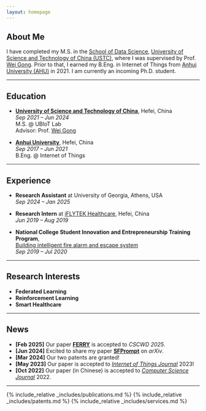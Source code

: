 ```yaml
---
layout: homepage
---
```


## About Me

I have completed my M.S. in the [School of Data Science](https://saids.ustc.edu.cn/),
[University of Science and Technology of China (USTC)](http://www.ustc.edu.cn/), where I was supervised by Prof. [Wei Gong](http://staff.ustc.edu.cn/~weigong/).
Prior to that, I earned my B.Eng. in Internet of Things from [Anhui University (AHU)](https://www.ahu.edu.cn) in 2021. I am currently an incoming Ph.D. student.

---

## Education

- **[University of Science and Technology of China](https://www.ustc.edu.cn)**, Hefei, China  
  *Sep 2021 – Jun 2024*  
  M.S. @ UBIoT Lab  
  Advisor: Prof. [Wei Gong](http://staff.ustc.edu.cn/~weigong/)

- **[Anhui University](https://www.ahu.edu.cn)**, Hefei, China  
  *Sep 2017 – Jun 2021*  
  B.Eng. @ Internet of Things

---

## Experience

- **Research Assistant** at University of Georgia, Athens, USA  
  *Sep 2024 – Jan 2025*

- **Research Intern** at [iFLYTEK Healthcare](https://www.iflytek.com/health), Hefei, China  
  *Jun 2019 – Aug 2019*

- **National College Student Innovation and Entrepreneurship Training Program**,  
  [Building intelligent fire alarm and escape system](http://gjcxcy.bjtu.edu.cn/ItemDetail.aspx?CEFC30AAAC332004313796613247ED68EDF0DEEFCE422B8EA99BA1D9481B32E3)  
  *Sep 2019 – Jul 2020*

---

## Research Interests

- **Federated Learning**
- **Reinforcement Learning**
- **Smart Healthcare**

---

## News

- **[Feb 2025]** Our paper **[FERRY](./assets/files/FERRY.pdf)** is accepted to *CSCWD 2025*.
- **[Jun 2024]** Excited to share my paper **[SFPrompt](https://arxiv.org/pdf/2407.17533)** on *arXiv*.
- **[Mar 2024]** Our two patents are granted!
- **[May 2023]** Our paper is accepted to [*Internet of Things Journal*](https://ieeexplore.ieee.org/document/10138664/) 2023!
- **[Oct 2022]** Our paper (in Chinese) is accepted to [*Computer Science Journal*](https://www.jsjkx.com/index.jsp) 2022.

---

{% include_relative _includes/publications.md %}
{% include_relative _includes/patents.md %}
{% include_relative _includes/services.md %}
